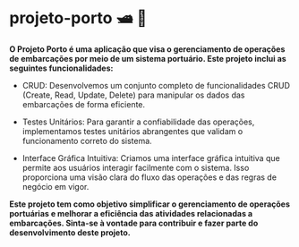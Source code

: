 # projeto-porto :motor_boat:  🚧
**O Projeto Porto é uma aplicação que visa o gerenciamento de operações de embarcações por meio de um sistema portuário. Este projeto inclui as seguintes funcionalidades:** 

* CRUD: Desenvolvemos um conjunto completo de funcionalidades CRUD (Create, Read, Update, Delete) para manipular os dados das embarcações de forma eficiente.

* Testes Unitários: Para garantir a confiabilidade das operações, implementamos testes unitários abrangentes que validam o funcionamento correto do sistema.

* Interface Gráfica Intuitiva: Criamos uma interface gráfica intuitiva que permite aos usuários interagir facilmente com o sistema. Isso proporciona uma visão clara do fluxo das operações e das regras de negócio em vigor.

**Este projeto tem como objetivo simplificar o gerenciamento de operações portuárias e melhorar a eficiência das atividades relacionadas a embarcações. Sinta-se à vontade para contribuir e fazer parte do desenvolvimento deste projeto.** 

